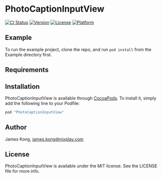 # PhotoCaptionInputView

[![CI Status](http://img.shields.io/travis/nixplay/PhotoCaptionInputView.svg?style=flat)](https://travis-ci.org/nixplay/PhotoCaptionInputView)
[![Version](https://img.shields.io/cocoapods/v/PhotoCaptionInputView.svg?style=flat)](http://cocoapods.org/pods/PhotoCaptionInputView)
[![License](https://img.shields.io/cocoapods/l/PhotoCaptionInputView.svg?style=flat)](http://cocoapods.org/pods/PhotoCaptionInputView)
[![Platform](https://img.shields.io/cocoapods/p/PhotoCaptionInputView.svg?style=flat)](http://cocoapods.org/pods/PhotoCaptionInputView)

## Example

To run the example project, clone the repo, and run `pod install` from the Example directory first.

## Requirements

## Installation

PhotoCaptionInputView is available through [CocoaPods](http://cocoapods.org). To install
it, simply add the following line to your Podfile:

```ruby
pod "PhotoCaptionInputView"
```

## Author

James Kong, james.kong@nixplay.com

## License

PhotoCaptionInputView is available under the MIT license. See the LICENSE file for more info.
